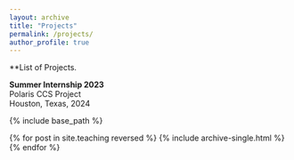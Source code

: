 ```yaml
---
layout: archive
title: "Projects"
permalink: /projects/
author_profile: true
---
```


**List of Projects.

<b> Summer Internship 2023 </b> <br>
Polaris CCS Project<br>
Houston, Texas, 2024 <br>

{% include base_path %}

{% for post in site.teaching reversed %}
  {% include archive-single.html %}
{% endfor %}

